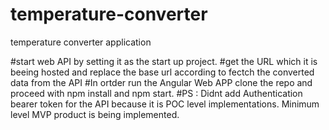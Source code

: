 # temperature-converter
temperature converter application 

#start web API by setting it as the start up project.
#get the URL which it is beeing hosted and replace the base url according to fectch the converted data from the API
#In ortder run the Angular Web APP clone the repo and proceed with npm install and npm start.
#PS : Didnt add Authentication bearer token for the API because it is POC level implementations. Minimum level MVP product is being implemented.
